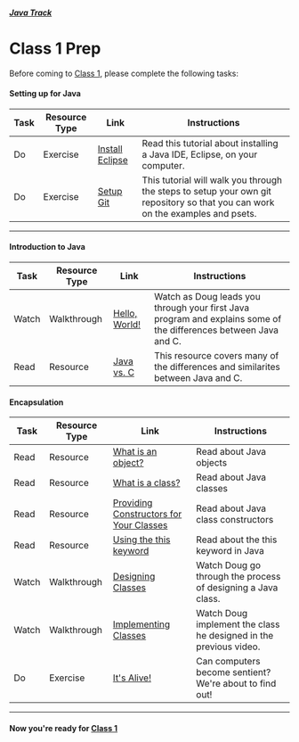 ##### [Java Track](../../)

# Class 1 Prep

Before coming to [Class 1](../class1), please complete the following tasks:

#### Setting up for Java
Task | Resource Type | Link  | Instructions
--------------|------|------|-------------
Do | Exercise | [Install Eclipse](../exercises/eclipse) | Read this tutorial about installing a Java IDE, Eclipse, on your computer.
Do | Exercise | [Setup Git](../exercises/git) | This tutorial will walk you through the steps to setup your own git repository so that you can work on the examples and psets.
*** 

#### Introduction to Java
Task | Resource Type | Link  | Instructions
--------------|------|------|-------------
Watch | Walkthrough | [Hello, World!](https://youtu.be/tDtfnf37EeQ) | Watch as Doug leads you through your first Java program and explains some of the differences between Java and C.
Read | Resource | [Java vs. C](http://introcs.cs.princeton.edu/java/faq/c2java.html) | This resource covers many of the differences and similarites between Java and C.

#### Encapsulation
Task | Resource Type | Link | Instructions
-----|------|------|------
Read | Resource | [What is an object?](https://docs.oracle.com/javase/tutorial/java/concepts/object.html) | Read about Java objects
Read | Resource | [What is a class?](https://docs.oracle.com/javase/tutorial/java/concepts/class.html) | Read about Java classes
Read | Resource | [Providing Constructors for Your Classes](https://docs.oracle.com/javase/tutorial/java/javaOO/constructors.html) | Read about Java class constructors
Read | Resource | [Using the this keyword](https://docs.oracle.com/javase/tutorial/java/javaOO/thiskey.html) | Read about the this keyword in Java
Watch | Walkthrough | [Designing Classes](https://youtu.be/-YMs8zRwKXs) | Watch Doug go through the process of designing a Java class.
Watch | Walkthrough | [Implementing Classes](https://youtu.be/SJ7UMRuO6e4) | Watch Doug implement the class he designed in the previous video.
Do | Exercise | [It's Alive!](../exercises/its-alive) | Can computers become sentient? We're about to find out!
*** 

#### Now you're ready for [Class 1](../class1)
